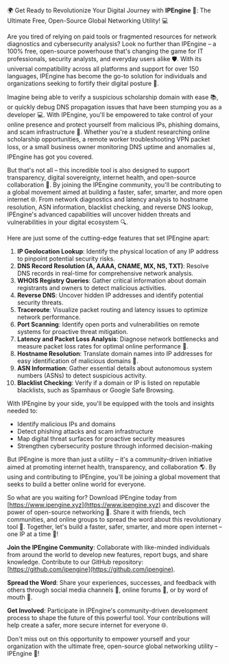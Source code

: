 🌍 Get Ready to Revolutionize Your Digital Journey with **IPEngine** 🚀: The Ultimate Free, Open-Source Global Networking Utility! 💻

Are you tired of relying on paid tools or fragmented resources for network diagnostics and cybersecurity analysis? Look no further than IPEngine – a 100% free, open-source powerhouse that's changing the game for IT professionals, security analysts, and everyday users alike 🛡️. With its universal compatibility across all platforms and support for over 150 languages, IPEngine has become the go-to solution for individuals and organizations seeking to fortify their digital posture 🔐.

Imagine being able to verify a suspicious scholarship domain with ease 📚, or quickly debug DNS propagation issues that have been stumping you as a developer 💻. With IPEngine, you'll be empowered to take control of your online presence and protect yourself from malicious IPs, phishing domains, and scam infrastructure 🔑. Whether you're a student researching online scholarship opportunities, a remote worker troubleshooting VPN packet loss, or a small business owner monitoring DNS uptime and anomalies 📊, IPEngine has got you covered.

But that's not all – this incredible tool is also designed to support transparency, digital sovereignty, internet health, and open-source collaboration 🔗. By joining the IPEngine community, you'll be contributing to a global movement aimed at building a faster, safer, smarter, and more open internet 🌐. From network diagnostics and latency analysis to hostname resolution, ASN information, blacklist checking, and reverse DNS lookup, IPEngine's advanced capabilities will uncover hidden threats and vulnerabilities in your digital ecosystem 🔍.

Here are just some of the cutting-edge features that set IPEngine apart:

1. **IP Geolocation Lookup**: Identify the physical location of any IP address to pinpoint potential security risks.
2. **DNS Record Resolution (A, AAAA, CNAME, MX, NS, TXT)**: Resolve DNS records in real-time for comprehensive network analysis.
3. **WHOIS Registry Queries**: Gather critical information about domain registrants and owners to detect malicious activities.
4. **Reverse DNS**: Uncover hidden IP addresses and identify potential security threats.
5. **Traceroute**: Visualize packet routing and latency issues to optimize network performance.
6. **Port Scanning**: Identify open ports and vulnerabilities on remote systems for proactive threat mitigation.
7. **Latency and Packet Loss Analysis**: Diagnose network bottlenecks and measure packet loss rates for optimal online performance 📡.
8. **Hostname Resolution**: Translate domain names into IP addresses for easy identification of malicious domains 🔑.
9. **ASN Information**: Gather essential details about autonomous system numbers (ASNs) to detect suspicious activity.
10. **Blacklist Checking**: Verify if a domain or IP is listed on reputable blacklists, such as Spamhaus or Google Safe Browsing.

With IPEngine by your side, you'll be equipped with the tools and insights needed to:

* Identify malicious IPs and domains
* Detect phishing attacks and scam infrastructure
* Map digital threat surfaces for proactive security measures
* Strengthen cybersecurity posture through informed decision-making

But IPEngine is more than just a utility – it's a community-driven initiative aimed at promoting internet health, transparency, and collaboration 🌎. By using and contributing to IPEngine, you'll be joining a global movement that seeks to build a better online world for everyone.

So what are you waiting for? Download IPEngine today from [https://www.ipengine.xyz](https://www.ipengine.xyz) and discover the power of open-source networking 📡. Share it with friends, tech communities, and online groups to spread the word about this revolutionary tool 🔗. Together, let's build a faster, safer, smarter, and more open internet – one IP at a time 🚀!

**Join the IPEngine Community**: Collaborate with like-minded individuals from around the world to develop new features, report bugs, and share knowledge. Contribute to our GitHub repository: [https://github.com/ipengine](https://github.com/ipengine).

**Spread the Word**: Share your experiences, successes, and feedback with others through social media channels 📱, online forums 🔗, or by word of mouth 💬.

**Get Involved**: Participate in IPEngine's community-driven development process to shape the future of this powerful tool. Your contributions will help create a safer, more secure internet for everyone 🌐.

Don't miss out on this opportunity to empower yourself and your organization with the ultimate free, open-source global networking utility – IPEngine 🔑!